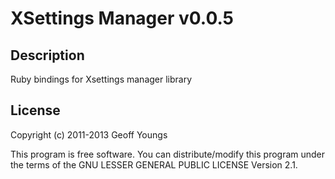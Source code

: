 XSettings Manager v0.0.5
========================

Description
-----------
Ruby bindings for Xsettings manager library

License
-------
Copyright (c) 2011-2013 Geoff Youngs

This program is free software.
You can distribute/modify this program under the terms of
the GNU LESSER GENERAL PUBLIC LICENSE Version 2.1.




